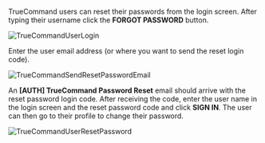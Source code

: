 &NewLine;

TrueCommand users can reset their passwords from the login screen.
After typing their username click the **FORGOT PASSWORD** button. 

![TrueCommandUserLogin](/images/TrueCommand/Login.png "TrueCommand User Login")

Enter the user email address (or where you want to send the reset login code). 

![TrueCommandSendResetPasswordEmail](/images/TrueCommand/SendResetPasswordEmail.png "TrueCommand Send Reset Password Email")

An **[AUTH] TrueCommand Password Reset** email should arrive with the reset password login code. After receiving the code, enter the user name in the login screen and the reset password code and click **SIGN IN**. The user can then go to their profile to change their password.

![TrueCommandUserResetPassword](/images/TrueCommand/Users/ChangeUserPW.png "TrueCommand User Reset Password")
